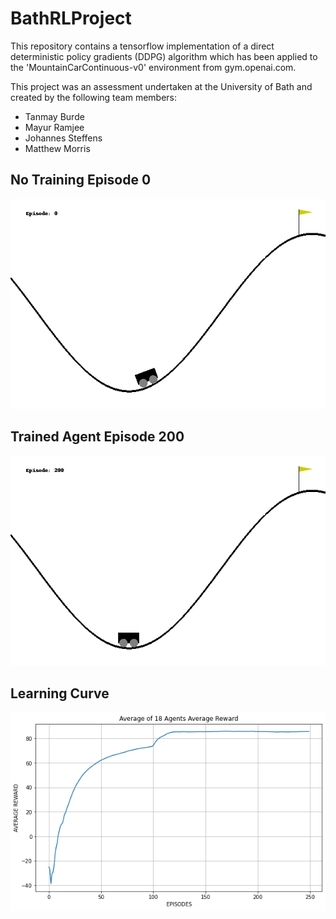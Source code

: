 # BathRLProject

This repository contains a tensorflow implementation
of a direct deterministic policy gradients (DDPG) algorithm which has been applied to the 'MountainCarContinuous-v0' 
environment from gym.openai.com.

This project was an assessment undertaken at the University of Bath and created by the following team members:
  - Tanmay Burde
  - Mayur Ramjee
  - Johannes Steffens
  - Matthew Morris

## No Training Episode 0

![](./videos/agent1_ep_0.gif)

## Trained Agent Episode 200

![](./videos/agent1_ep_200.gif)

## Learning Curve

![](./Plots/average-average.png)